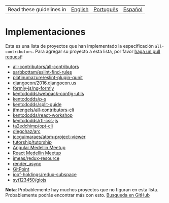 <table>
    <tr>
        <!-- Do not translate this table -->
        <td> Read these guidelines in </td>
        <td><a href="/other/IMPLEMENTATIONS.md">English</a></td>
        <td><a href="/docs/pt-BR/other/IMPLEMENTATIONS.md">Português</a></td>
        <td><a href="/docs/es-ES/other/IMPLEMENTATIONS.md">Español</a></td>
    </tr>
</table>

# Implementaciones

Esta es una lista de proyectos que han implementado la especificación `all-contributors`. Para agregar su proyecto a esta lista, por favor
[haga un pull request](https://github.com/all-contributors/all-contributors/blob/master/CONTRIBUTING.md)!

- [all-contributors/all-contributors](https://github.com/all-contributors/all-contributors)
- [sarbbottam/eslint-find-rules](https://github.com/sarbbottam/eslint-find-rules)
- [platinumazure/eslint-plugin-qunit](https://github.com/platinumazure/eslint-plugin-qunit)
- [djangocon/2016.djangocon.us](https://github.com/djangocon/2016.djangocon.us)
- [formly-js/ng-formly](https://github.com/formly-js/ng-formly)
- [kentcdodds/webpack-config-utils](https://github.com/kentcdodds/webpack-config-utils)
- [kentcdodds/p-s](https://github.com/kentcdodds/p-s)
- [kentcdodds/split-guide](https://github.com/kentcdodds/split-guide)
- [jfmengels/all-contributors-cli](https://github.com/jfmengels/all-contributors-cli)
- [kentcdodds/react-workshop](https://github.com/kentcdodds/react-workshop)
- [kentcdodds/rtl-css-js](https://github.com/kentcdodds/rtl-css-js)
- [ta2edchimp/opt-cli](https://github.com/ta2edchimp/opt-cli)
- [diegohaz/arc](https://github.com/diegohaz/arc)
- [jccguimaraes/atom-project-viewer](https://github.com/jccguimaraes/atom-project-viewer)
- [tutorship/tutorship](https://github.com/tutorship/tutorship)
- [Angular Medellin Meetup](https://github.com/angular-medellin/meetup)
- [React Medellin Meetup](https://github.com/react-medellin/meetup)
- [jmeas/redux-resource](https://github.com/jmeas/redux-resource)
- [render_async](https://github.com/renderedtext/render_async)
- [GitPoint](https://github.com/gitpoint/git-point)
- [ioof-holdings/redux-subspace](https://github.com/ioof-holdings/redux-subspace)
- [syt123450/giojs](https://github.com/syt123450/giojs)

**Nota**: Probablemente hay muchos proyectos que no figuran en esta lista. Probablemente podrás encontrar más con esto.
[Busqueda en GitHub](https://github.com/search?utf8=%E2%9C%93&q=.all-contributorsrc+in%3Apath&type=Code&ref=searchresults)
